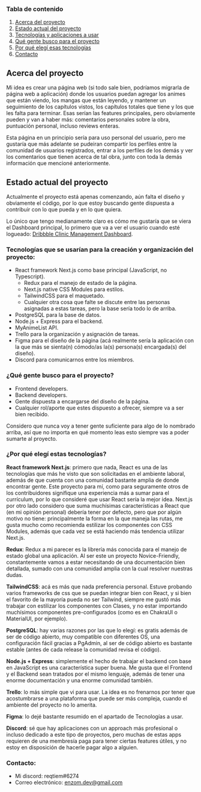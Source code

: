 
### Tabla de contenido
1. [Acerca del proyecto](#1)
2. [Estado actual del proyecto](#2)
3. [Tecnologías y aplicaciones a usar](#3)
4. [Qué gente busco para el proyecto](#4)
5. [Por qué elegí esas tecnologías](#5)
6. [Contacto](#6) 


## Acerca del proyecto <a name="1"> </a>
Mi idea es crear una página web (si todo sale bien, podríamos migrarla de página web a aplicación) donde los usuarios puedan agregar los animes que están viendo, los mangas que están leyendo, y mantener un seguimiento de los capítulos vistos, los capítulos totales que tiene y los que les falta para terminar. Esas serían las features principales, pero obviamente pueden y van a haber más: comentarios personales sobre la obra, puntuación personal, incluso reviews enteras.

Esta página en un principio sería para uso personal del usuario, pero me gustaría que más adelante se pudeiran compartir los perfiles entre la comunidad de usuarios registrados, entrar a los perfiles de los demás y ver los comentarios que tienen acerca de tal obra, junto con toda la demás información que mencioné anteriormente.
## Estado actual del proyecto <a name="2"></a>
Actualmente el proyecto está apenas comenzando, aún falta el diseño y obviamente el código, por lo que estoy buscando gente dispuesta a contribuir con lo que pueda y en lo que quiera.

Lo único que tengo medianamente claro es cómo me gustaría que se viera el Dashboard principal, lo primero que va a ver el usuario cuando esté logueado: [Dribbble Clinic Management Dashboard](https://dribbble.com/shots/16947994/attachments/12020755?mode=media).

### Tecnologías que se usarían para la creación y organización del proyecto: <a name="3"> </a>

 - React framework Next.js como base principal (JavaScript, no Typescript).
	 - Redux para el manejo de estado de la página.
	 - Next.js native CSS Modules para estilos.
	 - TailwindCSS para el maquetado.
	 - Cualquier otra cosa que falte se discute entre las personas asignadas a estas tareas, pero la base sería todo lo de arriba.
- PostgreSQL para la base de datos.
- Node.js + Express para el backend.
- MyAnimeList API.
- Trello para la organización y asignación de tareas.
- Figma para el diseño de la página (acá realmente sería la aplicación con la que más se sienta(n) cómodo/as la(s) persona(s) encargada(s) del diseño).
- Discord para comunicarnos entre los miembros. 

### ¿Qué gente busco para el proyecto? <a name="4"> </a>
- Frontend developers.
- Backend developers.
- Gente dispuesta a encargarse del diseño de la página.
- Cualquier rol/aporte que estes dispuesto a ofrecer, siempre va a ser bien recibido.

Considero que nunca voy a tener gente suficiente para algo de lo nombrado arriba, así que no importa en qué momento leas esto siempre vas a poder sumarte al proyecto.

### ¿Por qué elegí estas tecnologías? <a name="5"> </a>
**React framework Next.js**: primero que nada, React es una de las tecnologías que más he visto que son solicitadas en el ambiente laboral, además de que cuenta con una comunidad bastante amplia de donde encontrar gente. Este proyecto para mí, como para seguramente otros de los contribuidores signifique una experiencia más a sumar para el currículum, por lo que consideré que usar React sería la mejor idea. Next.js por otro lado considero que suma muchísimas características a React que (en mi opinión personal) debería tener por defecto, pero que por algún motivo no tiene: principalmente la forma en la que maneja las rutas, me gusta mucho como recomienda estilizar los componentes con CSS Modules, además que cada vez se está haciendo más tendencia utilizar Next.js.

**Redux**: Redux a mi parecer es la librería más conocida para el manejo de estado global una aplicación. Al ser este un proyecto Novice-Friendly, constantemente vamos a estar necesitando de una documentación bien detallada, sumado con una comunidad amplia con la cual resolver nuestras dudas. 

**TailwindCSS**: acá es más que nada preferencia personal. Estuve probando varios frameworks de css que se puedan integrar bien con React, y si bien el favorito de la mayoría pueda no ser Tailwind, siempre me gustó más trabajar con estilizar los componentes con Clases, y no estar importando muchísimos componentes pre-configurados (como es en ChakraUI o MaterialUI, por ejemplo).

**PostgreSQL**: hay varias razones por las que lo elegí: es gratis además de ser de código abierto, muy compatible con diferentes OS, una configuración fácil gracias a PgAdmin, al ser de código abierto es bastante estable (antes de cada release la comunidad revisa el código).

**Node.js + Express**: simplemente el hecho de trabajar el backend con base en JavaScript es una característica super buena. Me gusta que el Frontend y el Backend sean tratados por el mismo lenguaje, además de tener una enorme documentación y una enorme comunidad también.

**Trello**: lo más simple que vi para usar. La idea es no frenarnos por tener que acostumbrarse a una plataforma que puede ser más compleja, cuando el ambiente del proyecto no lo amerita.

**Figma**: lo dejé bastante resumido en el apartado de Tecnologías a usar.

**Discord**: sé que hay aplicaciones con un approach más profesional o incluso dedicado a este tipo de proyectos, pero muchas de estas apps requieren de una membresía paga para tener ciertas features útiles, y no estoy en disposición de hacerle pagar algo a alguien.


### Contacto: <a name="6"> </a>
- Mi discord: reqtiem#6274
- Correo electrónico: enzom.dev@gmail.com



